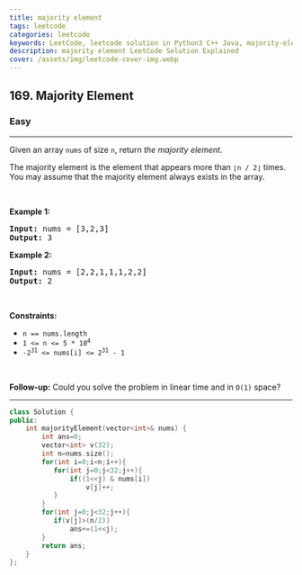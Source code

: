 ```yaml
---
title: majority element
tags: leetcode
categories: leetcode
keywords: LeetCode, leetcode solution in Python3 C++ Java, majority-element solution
description: majority element LeetCode Solution Explained
cover: /assets/img/leetcode-cover-img.webp
---
```



<h2>169. Majority Element</h2><h3>Easy</h3><hr><div><p>Given an array <code>nums</code> of size <code>n</code>, return <em>the majority element</em>.</p>

<p>The majority element is the element that appears more than <code>⌊n / 2⌋</code> times. You may assume that the majority element always exists in the array.</p>

<p>&nbsp;</p>
<p><strong>Example 1:</strong></p>
<pre><strong>Input:</strong> nums = [3,2,3]
<strong>Output:</strong> 3
</pre><p><strong>Example 2:</strong></p>
<pre><strong>Input:</strong> nums = [2,2,1,1,1,2,2]
<strong>Output:</strong> 2
</pre>
<p>&nbsp;</p>
<p><strong>Constraints:</strong></p>

<ul>
	<li><code>n == nums.length</code></li>
	<li><code>1 &lt;= n &lt;= 5 * 10<sup>4</sup></code></li>
	<li><code>-2<sup>31</sup> &lt;= nums[i] &lt;= 2<sup>31</sup> - 1</code></li>
</ul>

<p>&nbsp;</p>
<strong>Follow-up:</strong> Could you solve the problem in linear time and in <code>O(1)</code> space?</div>

---




```cpp
class Solution {
public:
    int majorityElement(vector<int>& nums) {
        int ans=0;
        vector<int> v(32);
        int n=nums.size();
        for(int i=0;i<n;i++){
           for(int j=0;j<32;j++){
               if((1<<j) & nums[i])
                   v[j]++;
           }   
        }
        for(int j=0;j<32;j++){
           if(v[j]>(n/2))
               ans+=(1<<j);
        }
        return ans;
    }
};
```
